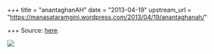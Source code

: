 +++
title = "anantaghanAH"
date = "2013-04-19"
upstream_url = "https://manasataramgini.wordpress.com/2013/04/19/anantaghanah/"

+++
Source: [here](https://manasataramgini.wordpress.com/2013/04/19/anantaghanah/).

[![](https://lh6.googleusercontent.com/-dp7f0g2CSJY/UXDrWWwsh9I/AAAAAAAACpM/_xem04zS_ss/s640/Cubes.jpg)](https://picasaweb.google.com/lh/photo/9Ex8atqILScZHtqlBxCdjdMTjNZETYmyPJy0liipFm0?feat=embedwebsite)
